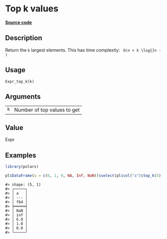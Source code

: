 
# Top k values

[**Source code**](https://github.com/pola-rs/r-polars/tree/53c7d964901ed4a019998e89aff8c6d44691d793/R/expr__expr.R#L1441)

## Description

Return the <code>k</code> largest elements. This has time complexity:
<code class="reqn"> O(n + k \log{}n - ) </code>

## Usage

<pre><code class='language-R'>Expr_top_k(k)
</code></pre>

## Arguments

<table>
<tr>
<td style="white-space: nowrap; font-family: monospace; vertical-align: top">
<code id="Expr_top_k_:_k">k</code>
</td>
<td>
Number of top values to get
</td>
</tr>
</table>

## Value

Expr

## Examples

``` r
library(polars)

pl$DataFrame(a = c(6, 1, 0, NA, Inf, NaN))$select(pl$col("a")$top_k(5))
```

    #> shape: (5, 1)
    #> ┌─────┐
    #> │ a   │
    #> │ --- │
    #> │ f64 │
    #> ╞═════╡
    #> │ NaN │
    #> │ inf │
    #> │ 6.0 │
    #> │ 1.0 │
    #> │ 0.0 │
    #> └─────┘
